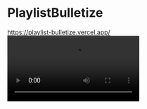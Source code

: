 # PlaylistBulletize
https://playlist-bulletize.vercel.app/
</br>
![Demo](https://user-images.githubusercontent.com/40539669/217408611-e761b4ce-a745-4257-a60b-76b3487a0ea5.mp4)
